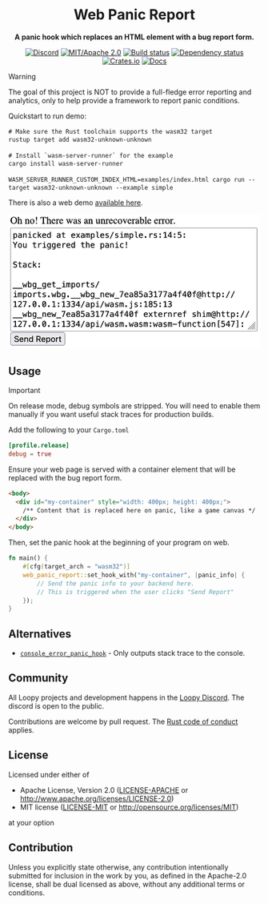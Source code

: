 <div align="center">

# Web Panic Report

**A panic hook which replaces an HTML element with a bug report form.**

[![Discord](https://img.shields.io/discord/913957940560531456.svg?label=Loopy&logo=discord&logoColor=ffffff&color=ffffff&labelColor=000000)](https://discord.gg/zrjnQzdjCB)
[![MIT/Apache 2.0](https://img.shields.io/badge/license-MIT%2FApache-blue.svg)](#license)
[![Build status](https://github.com/vectorgameexperts/web_panic_report/workflows/CI/badge.svg)](https://github.com/vectorgameexperts/web_panic_report/actions)
[![Dependency status](https://deps.rs/repo/github/vectorgameexperts/web_panic_report/status.svg)](https://deps.rs/repo/github/vectorgameexperts/web_panic_report)
[![Crates.io](https://img.shields.io/crates/v/web_panic_report.svg)](https://crates.io/crates/web_panic_report)
[![Docs](https://img.shields.io/docsrs/web_panic_report)](https://docs.rs/web_panic_report)

</div>

> [!WARNING]
> The goal of this project is NOT to provide a full-fledge error reporting and analytics, only to help provide a framework to report panic conditions.

Quickstart to run demo:

```shell
# Make sure the Rust toolchain supports the wasm32 target
rustup target add wasm32-unknown-unknown

# Install `wasm-server-runner` for the example
cargo install wasm-server-runner

WASM_SERVER_RUNNER_CUSTOM_INDEX_HTML=examples/index.html cargo run --target wasm32-unknown-unknown --example simple
```

There is also a web demo [available here](https://vectorgameexperts.github.io/web_panic_report).

![Demo](image.png)

## Usage

> [!IMPORTANT]
> On release mode, debug symbols are stripped. You will need to enable them manually if you want useful stack traces for production builds.
>
> Add the following to your `Cargo.toml`
>
> ```toml
> [profile.release]
> debug = true
> ```

Ensure your web page is served with a container element that will be replaced with the bug report form.

```html
<body>
  <div id="my-container" style="width: 400px; height: 400px;">
    /** Content that is replaced here on panic, like a game canvas */
  </div>
</body>
```

Then, set the panic hook at the beginning of your program on web.

```rust
fn main() {
    #[cfg(target_arch = "wasm32")]
    web_panic_report::set_hook_with("my-container", |panic_info| {
        // Send the panic info to your backend here.
        // This is triggered when the user clicks "Send Report"
    });
}
```

## Alternatives

- [`console_error_panic_hook`](https://github.com/rustwasm/console_error_panic_hook) - Only outputs stack trace to the console.

## Community

All Loopy projects and development happens in the [Loopy Discord](https://discord.gg/zrjnQzdjCB). The discord is open to the public.

Contributions are welcome by pull request. The [Rust code of conduct](https://www.rust-lang.org/policies/code-of-conduct) applies.

## License

Licensed under either of

- Apache License, Version 2.0
   ([LICENSE-APACHE](LICENSE-APACHE) or <http://www.apache.org/licenses/LICENSE-2.0>)
- MIT license
   ([LICENSE-MIT](LICENSE-MIT) or <http://opensource.org/licenses/MIT>)

at your option

## Contribution

Unless you explicitly state otherwise, any contribution intentionally submitted
for inclusion in the work by you, as defined in the Apache-2.0 license, shall be
dual licensed as above, without any additional terms or conditions.
